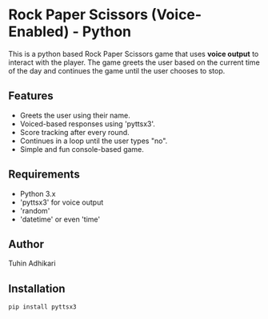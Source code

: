 # Rock Paper Scissors (Voice-Enabled) - Python

This is a python based Rock Paper Scissors game that uses **voice output** to interact with the player.
The game greets the user based on the current time of the day and continues the game until the user chooses to stop.

## Features
- Greets the user using their name.
- Voiced-based responses using 'pyttsx3'.
- Score tracking after every round.
- Continues in a loop until the user types "no".
- Simple and fun console-based game.

## Requirements
- Python 3.x
- 'pyttsx3' for voice output
- 'random'
- 'datetime' or even 'time'

## Author
Tuhin Adhikari

## Installation
```bash
pip install pyttsx3
